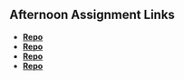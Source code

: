 ## Afternoon Assignment Links

* **[Repo](https://github.com/JeremyOlds/Cool_site)**
* **[Repo](https://github.com/JeremyOlds/<ASSIGNMENT_REPO>)**
* **[Repo](https://github.com/JeremyOlds/<ASSIGNMENT_REPO>)**
* **[Repo](https://github.com/JeremyOlds/<ASSIGNMENT_REPO>)**
